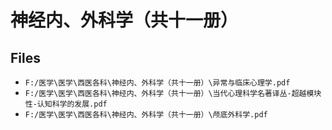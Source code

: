 # 神经内、外科学（共十一册）

## Files

- `F:/医学\医学\西医各科\神经内、外科学（共十一册）\异常与临床心理学.pdf`
- `F:/医学\医学\西医各科\神经内、外科学（共十一册）\当代心理科学名著译丛-超越模块性-认知科学的发展.pdf`
- `F:/医学\医学\西医各科\神经内、外科学（共十一册）\颅底外科学.pdf`
